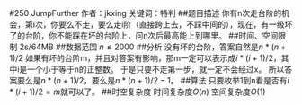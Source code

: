 
#250 JumpFurther
作者：jkxing
关键词：特判
##题目描述
你有n次走台阶的机会，第i次，你要么不走，要么走i阶（直接跨上去，不踩中间的），现在，有一级坏了的台阶，你不能踩在坏的台阶上，问n次后最高能上到哪里。
##时间、空间限制
2s/64MB
##数据范围
$n\le 2000$
##分析
没有坏的台阶，答案自然是$n*(n+1)/2$
如果有坏的台阶m，并且对答案有影响，那m一定可以表示成$i*(i+1)/2$，其中i是一个小于等于n的正整数。
于是只要不走第一步，就一定不会经过x。
所以答案要么是$n*(n+1)/2$，要么是$n*(n+1)/2-1$。
##算法
只要枚举1到n看是否有$i*(i+1)/2=m$就可以了。
##时空复杂度
时间复杂度$O(n)$
空间复杂度$O(1)$

